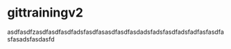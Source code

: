# gittrainingv2

asdfasdfzasdfasdfasdfadsfasdfasasdfasdfasdadsfadsfasdfadsfadfasfasdfasfasadsfasdasfd